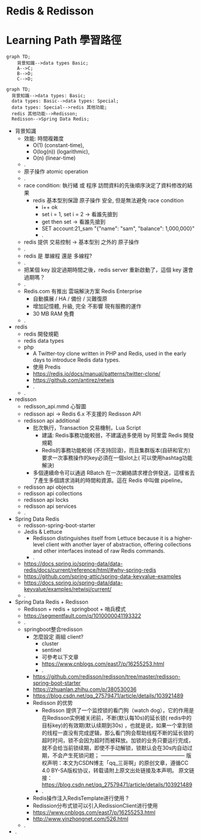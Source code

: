 # Redis & Redisson

# Learning Path 學習路徑

```mermaid
graph TD;
    背景知識-->data types Basic;
    A-->C;
    B-->D;
    C-->D;
```

```mermaid
graph TD;
  背景知識-->data types: Basic;
  data types: Basic-->data types: Special;
  data types: Special-->redis 其他功能;
  redis 其他功能-->Redisson;
  Redisson-->Spring Data Redis;
```

- 背景知識
	- 效能: 時間複雜度
		- O(1) (constant-time),
		- O(log(n)) (logarithmic),
		- O(n) (linear-time)
	- .
	- 原子操作 atomic operation
	- .
	- race condition: 執行緒 或 程序 訪問資料的先後順序決定了資料修改的結果
		- redis 基本型別保證 原子操作 安全, 但是無法避免 race condition
			- i++ ok
			- set i = 1, set i = 2 -> 看誰先搶到
			- get then set -> 看誰先搶到
			- SET account:21_sam "{"name": "sam", "balance": 1,000,000}"
			- .
	- redis 提供 交易控制 -> 基本型別 之外的 原子操作
	- .
	- redis 是 單線程 還是 多線程?
	- .
	- 把某個 key 設定過期時間之後，redis server 重新啟動了，這個 key 還會過期嗎？
	- .
	- Redis.com 有推出 雲端解決方案 Redis Enterprise
		- 自動擴展 / HA / 備份 / 災難復原
		- 增加記憶體, 升級, 完全 不影響 現有服務的運作
		- 30 MB RAM 免費
	- .
- redis
	- redis 開發規範
	- redis data types
	- php
		- A Twitter-toy clone written in PHP and Redis, used in the early days to introduce Redis data types.
		- 使用 Predis
		- https://redis.io/docs/manual/patterns/twitter-clone/
		- https://github.com/antirez/retwis
		- .
	- .
- redisson
	- redisson_api.mmd 心智圖
	- redisson api -> Redis 6.x 不支援的 Redisson API
	- redisson api additional
		- 批次執行，Transaction 交易機制，Lua Script
			- 建議: Redis事務功能較弱，不建議過多使用 by 阿里雲 Redis 開發規範
			- Redis的事務功能較弱 (不支持回滾)，而且集群版本(自研和官方)要求一次事務操作的key必須在一個slot上(
				可以使用hashtag功能解決)
		- 多個連續命令可以通過 RBatch 在一次網絡請求裡合併發送，這樣省去了產生多個請求消耗的時間和資源。這在 Redis 中叫做
			pipeline。
	- redisson api objects
	- redisson api collections
	- redisson api locks
	- redisson api services
	- .
- Spring Data Redis
	- redisson-spring-boot-starter
	- Jedis & Lettuce
		- Redisson distinguishes itself from Lettuce because it is a higher-level client with another layer of abstraction,
			offering collections and other interfaces instead of raw Redis commands.
		- .
	- https://docs.spring.io/spring-data/data-redis/docs/current/reference/html/#why-spring-redis
	- https://github.com/spring-attic/spring-data-keyvalue-examples
	- https://docs.spring.io/spring-data/data-keyvalue/examples/retwisj/current/
	- .
- Spring Data Redis + Redisson
	- Redisson + redis + springboot + 哨兵模式
	- https://segmentfault.com/q/1010000041193322
	- .
	- springboot整合redisson
		- 怎麼設定 兩組 client?
			- cluster
			- sentinel
			- 可參考以下文章
			- https://www.cnblogs.com/east7/p/16255253.html
			- .
		- https://github.com/redisson/redisson/tree/master/redisson-spring-boot-starter
		- https://zhuanlan.zhihu.com/p/380530036
		- https://blog.csdn.net/qq_27579471/article/details/103921489
		- Redisson 的优势
			- Redisson 提供了一个监控锁的看门狗（watch dog），它的作用是在Redisson实例被关闭前，不断(默认每10s)的延长锁(
				redis中的目标key)的有效期(默认续期到30s)
				，也就是说，如果一个拿到锁的线程一直没有完成逻辑，那么看门狗会帮助线程不断的延长锁的超时时间，锁不会因为超时而被释放。加锁的业务只要运行完成，就不会给当前锁续期，即使不手动解锁，锁默认会在30s内自动过期，不会产生死锁问题；
				————————————————
				版权声明：本文为CSDN博主「qq_三哥啊」的原创文章，遵循CC 4.0 BY-SA版权协议，转载请附上原文出处链接及本声明。
				原文链接：https://blog.csdn.net/qq_27579471/article/details/103921489
			- .
		- Redis操作注入RedisTemplate进行使用 ?
		- Redission分布式锁可以引入RedissionClient进行使用
		- https://www.cnblogs.com/east7/p/16255253.html
		- http://www.yinzhongnet.com/526.html
	- .
- .

